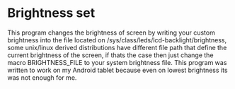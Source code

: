 # Brightness set

This program changes the brightness of screen by writing your custom brightness into the file located
on /sys/class/leds/lcd-backlight/brightness, some unix/linux derived distributions have different
file path that define the current brightness of the screen, if thats the case then just change the
macro BRIGHTNESS_FILE to your system brightness file. This program was written to work on my Android tablet
because even on lowest brightness its was not enough for me.